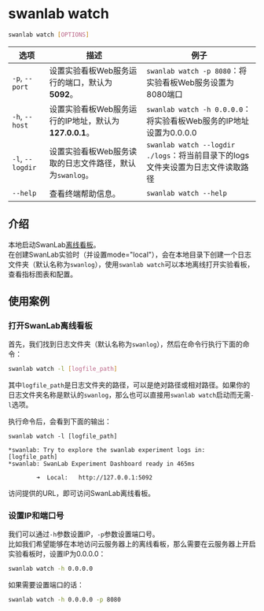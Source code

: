 # swanlab watch

``` bash
swanlab watch [OPTIONS]
```

| 选项 | 描述 | 例子 |
| --- | --- | --- |
| `-p`, `--port` | 设置实验看板Web服务运行的端口，默认为**5092**。 | `swanlab watch -p 8080`：将实验看板Web服务设置为8080端口 |
| `-h`, `--host` | 设置实验看板Web服务运行的IP地址，默认为**127.0.0.1**。 | `swanlab watch -h 0.0.0.0`：将实验看板Web服务的IP地址设置为0.0.0.0 |
| `-l`, `--logdir` | 设置实验看板Web服务读取的日志文件路径，默认为`swanlog`。 | `swanlab watch --logdir ./logs`：将当前目录下的logs文件夹设置为日志文件读取路径 |
| `--help` | 查看终端帮助信息。 | `swanlab watch --help` |

## 介绍

本地启动SwanLab[离线看板](/zh/guide_cloud/self_host/offline-board.md)。  
在创建SwanLab实验时（并设置mode="local"），会在本地目录下创建一个日志文件夹（默认名称为`swanlog`），使用`swanlab watch`可以本地离线打开实验看板，查看指标图表和配置。

## 使用案例

### 打开SwanLab离线看板

首先，我们找到日志文件夹（默认名称为`swanlog`），然后在命令行执行下面的命令：

```bash
swanlab watch -l [logfile_path]
```

其中`logfile_path`是日志文件夹的路径，可以是绝对路径或相对路径。如果你的日志文件夹名称是默认的`swanlog`，那么也可以直接用`swanlab watch`启动而无需`-l`选项。

执行命令后，会看到下面的输出：
```bash{6}
swanlab watch -l [logfile_path]

*swanlab: Try to explore the swanlab experiment logs in: [logfile_path]
*swanlab: SwanLab Experiment Dashboard ready in 465ms

        ➜  Local:   http://127.0.0.1:5092
```

访问提供的URL，即可访问SwanLab离线看板。

### 设置IP和端口号

我们可以通过`-h`参数设置IP，`-p`参数设置端口号。  
比如我们希望能够在本地访问云服务器上的离线看板，那么需要在云服务器上开启实验看板时，设置IP为0.0.0.0：

```bash
swanlab watch -h 0.0.0.0
```

如果需要设置端口的话：
```bash
swanlab watch -h 0.0.0.0 -p 8080
```